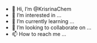 - 👋 Hi, I’m @KrisrinaChem
- 👀 I’m interested in ...
- 🌱 I’m currently learning ...
- 💞️ I’m looking to collaborate on ...
- 📫 How to reach me ...

<!---
KrisrinaChem/KrisrinaChem is a ✨ special ✨ repository because its `README.md` (this file) appears on your GitHub profile.
You can click the Preview link to take a look at your changes.
--->
